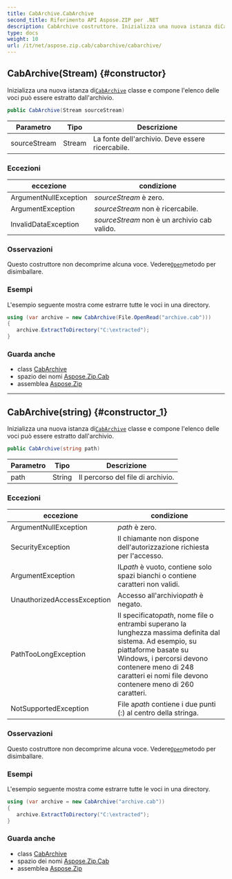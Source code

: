 ```yaml
---
title: CabArchive.CabArchive
second_title: Riferimento API Aspose.ZIP per .NET
description: CabArchive costruttore. Inizializza una nuova istanza diCabArchive classe e compone lelenco delle voci può essere estratto dallarchivio.
type: docs
weight: 10
url: /it/net/aspose.zip.cab/cabarchive/cabarchive/
---
```

## CabArchive(Stream) {#constructor}

Inizializza una nuova istanza di[`CabArchive`](../) classe e compone l'elenco delle voci può essere estratto dall'archivio.

```csharp
public CabArchive(Stream sourceStream)
```

| Parametro | Tipo | Descrizione |
| --- | --- | --- |
| sourceStream | Stream | La fonte dell'archivio. Deve essere ricercabile. |

### Eccezioni

| eccezione | condizione |
| --- | --- |
| ArgumentNullException | *sourceStream* è zero. |
| ArgumentException | *sourceStream* non è ricercabile. |
| InvalidDataException | *sourceStream* non è un archivio cab valido. |

### Osservazioni

Questo costruttore non decomprime alcuna voce. Vedere[`Open`](../../cabentry/open/)metodo per disimballare.

### Esempi

L'esempio seguente mostra come estrarre tutte le voci in una directory.

```csharp
using (var archive = new CabArchive(File.OpenRead("archive.cab")))
{ 
   archive.ExtractToDirectory("C:\extracted");
}
```

### Guarda anche

* class [CabArchive](../)
* spazio dei nomi [Aspose.Zip.Cab](../../cabarchive/)
* assemblea [Aspose.Zip](../../../)

---

## CabArchive(string) {#constructor_1}

Inizializza una nuova istanza di[`CabArchive`](../) classe e compone l'elenco delle voci può essere estratto dall'archivio.

```csharp
public CabArchive(string path)
```

| Parametro | Tipo | Descrizione |
| --- | --- | --- |
| path | String | Il percorso del file di archivio. |

### Eccezioni

| eccezione | condizione |
| --- | --- |
| ArgumentNullException | *path* è zero. |
| SecurityException | Il chiamante non dispone dell'autorizzazione richiesta per l'accesso. |
| ArgumentException | IL*path* è vuoto, contiene solo spazi bianchi o contiene caratteri non validi. |
| UnauthorizedAccessException | Accesso all'archivio*path* è negato. |
| PathTooLongException | Il specificato*path*, nome file o entrambi superano la lunghezza massima definita dal sistema. Ad esempio, su piattaforme basate su Windows, i percorsi devono contenere meno di 248 caratteri ei nomi file devono contenere meno di 260 caratteri. |
| NotSupportedException | File a*path* contiene i due punti (:) al centro della stringa. |

### Osservazioni

Questo costruttore non decomprime alcuna voce. Vedere[`Open`](../../cabentry/open/)metodo per disimballare.

### Esempi

L'esempio seguente mostra come estrarre tutte le voci in una directory.

```csharp
using (var archive = new CabArchive("archive.cab")) 
{ 
   archive.ExtractToDirectory("C:\extracted");
}
```

### Guarda anche

* class [CabArchive](../)
* spazio dei nomi [Aspose.Zip.Cab](../../cabarchive/)
* assemblea [Aspose.Zip](../../../)


